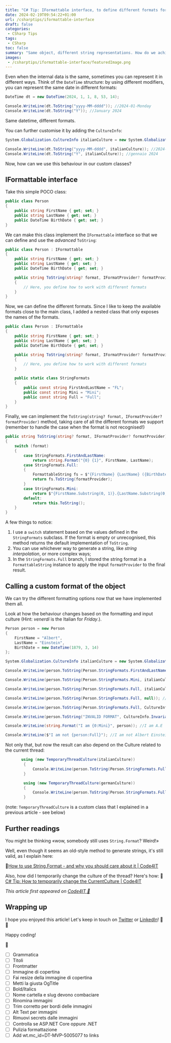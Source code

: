 ```yaml
---
title: "C# Tip: IFormattable interface, to define different formats for the same object"
date: 2024-02-19T09:54:22+01:00
url: /csharptips/iformattable-interface
draft: false
categories:
 - CSharp Tips
tags: 
 - CSharp
toc: false
summary: "Same object, different string representations. How do we achieve it in a standardised way?"
images:
 - /csharptips/iformattable-interface/featuredImage.png
---
```


Even when the internal data is the same, sometimes you can represent it in different ways. Think of the `DateTime` structure: by using different modifiers, you can represent the same date in different formats:

```cs
DateTime dt = new DateTime(2024, 1, 1, 8, 53, 14);

Console.WriteLine(dt.ToString("yyyy-MM-dddd")); //2024-01-Monday
Console.WriteLine(dt.ToString("Y")); //January 2024
```

Same datetime, different formats.

You can further customise it by adding the `CultureInfo`:

```cs
System.Globalization.CultureInfo italianCulture = new System.Globalization.CultureInfo("it-IT");

Console.WriteLine(dt.ToString("yyyy-MM-dddd", italianCulture)); //2024-01-lunedì
Console.WriteLine(dt.ToString("Y", italianCulture)); //gennaio 2024
```

Now, how can we use this behaviour in our custom classes?

## IFormattable interface

Take this simple POCO class:

```cs
public class Person
{
    public string FirstName { get; set; }
    public string LastName { get; set; }
    public DateTime BirthDate { get; set; }
}
```

We can make this class implement the `IFormattable` interface so that we can define and use the *advanced* `ToString`:

```cs
public class Person : IFormattable
{
    public string FirstName { get; set; }
    public string LastName { get; set; }
    public DateTime BirthDate { get; set; }

    public string ToString(string? format, IFormatProvider? formatProvider)
    {
        // Here, you define how to work with different formats
    }
}
```

Now, we can define the different formats. Since I like to keep the available formats close to the main class, I added a nested class that only exposes the names of the formats.

```cs
public class Person : IFormattable
{
    public string FirstName { get; set; }
    public string LastName { get; set; }
    public DateTime BirthDate { get; set; }

    public string ToString(string? format, IFormatProvider? formatProvider)
    {
        // Here, you define how to work with different formats
    }

    public static class StringFormats
    {
        public const string FirstAndLastName = "FL";
        public const string Mini = "Mini";
        public const string Full = "Full";
    }
}
```

Finally, we can implement the `ToString(string? format, IFormatProvider? formatProvider)` method, taking care of all the different formats we support (remember to handle the case when the format is not recognised!)

```cs
public string ToString(string? format, IFormatProvider? formatProvider)
{
    switch (format)
    {
        case StringFormats.FirstAndLastName:
            return string.Format("{0} {1}", FirstName, LastName);
        case StringFormats.Full:
        {
            FormattableString fs = $"{FirstName} {LastName} ({BirthDate:D})";
            return fs.ToString(formatProvider);
        }
        case StringFormats.Mini:
            return $"{FirstName.Substring(0, 1)}.{LastName.Substring(0, 1)}";
        default:
            return this.ToString();
    }
}
```

A few things to notice:

1. I use a `switch` statement based on the values defined in the `StringFormats` subclass. If the format is empty or unrecognised, this method returns the default implementation of `ToString`.
2. You can use whichever way to generate a string, like *string interpolation*, or more complex ways;
3. In the `StringFormats.Full` branch, I stored the string format in a `FormattableString` instance to apply the input `formatProvider` to the final result.

## Calling a custom format of the object

We can try the different formatting options now that we have implemented them all.

Look at how the behaviour changes based on the formatting and input culture (Hint: *venerdí* is the Italian for *Friday*.).

```cs
Person person = new Person
{
    FirstName = "Albert",
    LastName = "Einstein",
    BirthDate = new DateTime(1879, 3, 14)
};

System.Globalization.CultureInfo italianCulture = new System.Globalization.CultureInfo("it-IT");

Console.WriteLine(person.ToString(Person.StringFormats.FirstAndLastName, italianCulture)); //Albert Einstein

Console.WriteLine(person.ToString(Person.StringFormats.Mini, italianCulture)); //A.E

Console.WriteLine(person.ToString(Person.StringFormats.Full, italianCulture)); //Albert Einstein (venerdì 14 marzo 1879)

Console.WriteLine(person.ToString(Person.StringFormats.Full, null)); //Albert Einstein (Friday, March 14, 1879)

Console.WriteLine(person.ToString(Person.StringFormats.Full, CultureInfo.InvariantCulture)); //Albert Einstein (Friday, 14 March 1879)

Console.WriteLine(person.ToString("INVALID FORMAT", CultureInfo.InvariantCulture)); //Scripts.General.IFormattableTest+Person

Console.WriteLine(string.Format("I am {0:Mini}", person)); //I am A.E

Console.WriteLine($"I am not {person:Full}"); //I am not Albert Einstein (Friday, March 14, 1879)
```

Not only that, but now the result can also depend on the Culture related to the current thread:

```cs
       using (new TemporaryThreadCulture(italianCulture))
        {
            Console.WriteLine(person.ToString(Person.StringFormats.Full, CultureInfo.CurrentCulture)); // Albert Einstein (venerdì 14 marzo 1879)
        }

        using (new TemporaryThreadCulture(germanCulture))
        {
            Console.WriteLine(person.ToString(Person.StringFormats.Full, CultureInfo.CurrentCulture)); //Albert Einstein (Freitag, 14. März 1879)
        }

```

(note: `TemporaryThreadCulture` is a custom class that I explained in a previous article - see below)

## Further readings

You might be thinking «wow, somebody still uses `String.Format`? Weird!»

Well, even though it seems an old-style method to generate strings, it's still valid, as I explain here:

🔗[How to use String.Format - and why you should care about it | Code4IT](https://www.code4it.dev/blog/how-to-use-string-format/)

Also, how did I temporarily change the culture of the thread? Here's how:
🔗 [C# Tip: How to temporarily change the CurrentCulture | Code4IT](https://www.code4it.dev/csharptips/change-current-culture-in-using-block/)

_This article first appeared on [Code4IT 🐧](https://www.code4it.dev/)_

## Wrapping up


I hope you enjoyed this article! Let's keep in touch on [Twitter](https://twitter.com/BelloneDavide) or [LinkedIn](https://www.linkedin.com/in/BelloneDavide/)! 🤜🤛

Happy coding!

🐧



- [ ] Grammatica
- [ ] Titoli
- [ ] Frontmatter
- [ ] Immagine di copertina
- [ ] Fai resize della immagine di copertina
- [ ] Metti la giusta OgTitle
- [ ] Bold/Italics
- [ ] Nome cartella e slug devono combaciare
- [ ] Rinomina immagini
- [ ] Trim corretto per bordi delle immagini
- [ ] Alt Text per immagini
- [ ] Rimuovi secrets dalle immagini
- [ ] Controlla se ASP.NET Core oppure .NET
- [ ] Pulizia formattazione
- [ ] Add wt.mc_id=DT-MVP-5005077 to links